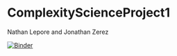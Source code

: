 # ComplexityScienceProject1
Nathan Lepore and Jonathan Zerez

[![Binder](https://mybinder.org/badge_logo.svg)](https://mybinder.org/v2/gh/jzerez/ComplexityScienceProject1/blob/master/code/Final%20Notebook.ipynb/master)
